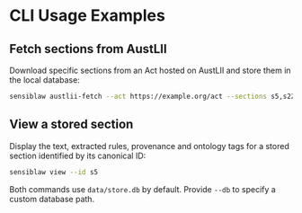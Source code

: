 # CLI Usage Examples

## Fetch sections from AustLII

Download specific sections from an Act hosted on AustLII and store them in the
local database:

```bash
sensiblaw austlii-fetch --act https://example.org/act --sections s5,s223
```

## View a stored section

Display the text, extracted rules, provenance and ontology tags for a stored
section identified by its canonical ID:

```bash
sensiblaw view --id s5
```

Both commands use `data/store.db` by default. Provide `--db` to specify a
custom database path.
